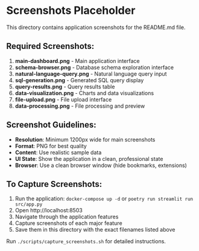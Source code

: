 # Screenshots Placeholder

This directory contains application screenshots for the README.md file.

## Required Screenshots:

1. **main-dashboard.png** - Main application interface
2. **schema-browser.png** - Database schema exploration interface
3. **natural-language-query.png** - Natural language query input
4. **sql-generation.png** - Generated SQL query display
5. **query-results.png** - Query results table
6. **data-visualization.png** - Charts and data visualizations
7. **file-upload.png** - File upload interface
8. **data-processing.png** - File processing and preview

## Screenshot Guidelines:

- **Resolution**: Minimum 1200px wide for main screenshots
- **Format**: PNG for best quality
- **Content**: Use realistic sample data
- **UI State**: Show the application in a clean, professional state
- **Browser**: Use a clean browser window (hide bookmarks, extensions)

## To Capture Screenshots:

1. Run the application: `docker-compose up -d` or `poetry run streamlit run src/app.py`
2. Open http://localhost:8503
3. Navigate through the application features
4. Capture screenshots of each major feature
5. Save them in this directory with the exact filenames listed above

Run `./scripts/capture_screenshots.sh` for detailed instructions.
